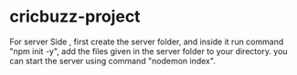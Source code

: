 # cricbuzz-project

For server Side , first create the server folder, and inside it run command "npm init -y", add the files given in the server folder to your directory.
you can start the server using command "nodemon index".
